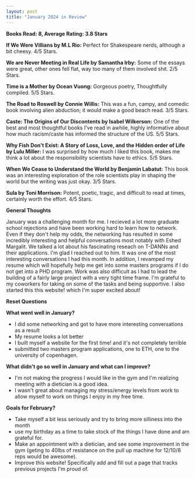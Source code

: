 ```yaml
---
layout: post
title: "January 2024 in Review"
---
```


**Books Read: 8, Average Rating: 3.8 Stars**

**If We Were Villians by M.L Rio:** Perfect for Shakespeare nerds, although a bit cheesy. 4/5 Stars.

**We are Never Meeting in Real Life by Samantha Irby:** Some of the essays were great, other ones fell flat, way too many of them involved shit. 2/5 Stars. 

**Time is a Mother by Ocean Vuong:** Gorgeous poetry, Thoughtfully compiled. 5/5 Stars.

**The Road to Roswell by Connie Willis:** This was a fun, campy, and comedic book involving alien abduction; it would make a good beach read. 3/5 Stars.

**Caste: The Origins of Our Discontents by Isabel Wilkerson:** One of the best and most thoughtful books I've read in awhile, highly informative about how much racism/caste has informed the structure of the US. 5/5 Stars.

**Why Fish Don't Exist: A Story of Loss, Love, and the Hidden order of Life by Lulu Miller:** I was surprised by how much I liked this book, makes me think a lot about the responsibility scientists have to ethics. 5/5 Stars.

**When We Cease to Understand the World by Benjamin Labatut:** This book was an interesting exploration of the role scientists play in shaping the world but the writing was just okay. 3/5 Stars.

**Sula by Toni Morrison:** Potent, poetic, tragic, and difficult to read at times, certainly worth the effort. 4/5 Stars.

**General Thoughts**

January was a challenging month for me. I recieved a lot more graduate school rejections and have been working hard to learn how to network. Even if they don't help my odds, the networking has resulted in some incredibly interesting and helpful conversations most notably with Eshed Margalit. We talked a lot about his fascinating reseach on T-DANNs and their applications. I'm glad I reached out to him. It was one of the most interesting conversations I had this month. In addition, I revamped my resume which will hopefully help me get into some masters programs if I do not get into a PHD program. Work was also difficult as I had to lead the building of a fairly large project with a very tight time frame. I'm grateful to my coworkers for taking on some of the tasks and being supportive. I also started this this website! which I'm super excited about!

**Reset Questions**

**What went well in January?**
- I did some networking and got to have more interesting conversations as a result
- My resume looks a lot better
- I built myself a website for the first time! and it's not completely terrible
- submitted two masters program applications, one to ETH, one to the university of copenhagen.

**What didn't go so well in January and what can I improve?**
- I'm not making the progress I would like in the gym and I'm realizing meeting with a dietician is a good idea.
- I wasn't great about managing my stress/energy levels from work to allow myself to work on things I enjoy in my free time.

**Goals for February?**
- Take myself a bit less seriously and try to bring more silliness into the month
- use my birthday as a time to take stock of the things I have done and am grateful for.
- Make an appointment with a dietician, and see some improvement in the gym (geting to 40lbs of resistance on the pull up machine for 12/10/8 reps would be awesome).
- Improve this website! Specifically add and fill out a page that tracks previous projects I'm proud of. 

